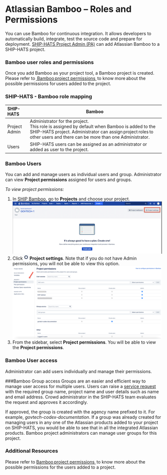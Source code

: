 # Atlassian Bamboo – Roles and Permissions

You can use Bamboo for continuous integration. It allows developers to automatically build, integrate, test the source code and prepare for deployment. <a href="https://docs.developer.gov.sg/docs/ship-hats/#/user-roles-permisions">SHIP-HATS Project Admin (PA)</a> can add Atlassian Bamboo to a SHIP-HATS project. 
 
### Bamboo user roles and permissions
Once you add Bamboo as your project tool, a Bamboo project is created. Please refer to <a href="https://confluence.atlassian.com/bamboo/bamboo-permissions-369296034.html"> Bamboo project permissions </a> to know more about the possible permissions for users added to the project. 

### SHIP-HATS - Bamboo role mapping

| SHIP-HATS | Bamboo |
| :-------- | ------ |
| Project Admin | Administrator for the project. </br>This role is assigned by default when Bamboo is added to the SHIP-HATS project. Administrator can assign project roles to other users and there can be more than one Administrator. |
| Users | SHIP-HATS users can be assigned as an administrator or added as user to the project. |

### Bamboo Users
You can add and manage users as individual users and group. Administrator can view **Project permissions** assigned for users and groups.

*To view project permissions:*
1. In <a href="https://bamboo.ship.gov.sg/">SHIP Bamboo</a>, go to **Projects** and choose your project. 
![bamboo](bamboo.png)
1. Click ![settings](settings.png) **Project settings**. Note that if you do not have Admin permissions, you will not be able to view this option.
![bamboo2](bamboo2.png)
1. From the sidebar, select **Project permissions**. You will be able to view the **Project permissions**.

### Bamboo User access
Administrator can add users individually and manage their permissions.

###Bamboo Group access 
Groups are an easier and efficient way to manage user access for multiple users. 
Users can raise a <a href="https://jira.ship.gov.sg/servicedesk/customer/portal/11/">service request</a> with the required group name, project name and user details such as name and email address. Crowd administrator in the SHIP-HATS team evaluates the request and approves it accordingly.  

If approved, the group is created with the agency name prefixed to it. For example, *govtech-codex-documentation*. If a group was already created for managing users in any one of the Atlassian products added to your project on SHIP-HATS, you would be able to see that in all the integrated Atlassian products. Bamboo project administrators can manage user groups for this project.

### Additional Resources
Please refer to <a href="https://confluence.atlassian.com/bamboo/bamboo-permissions-369296034.html"> Bamboo project permissions </a> to know more about the possible permissions for the users added to a project.
